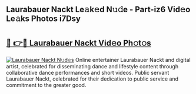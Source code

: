 ## Laurabauer Nackt Le𝚊k𝚎d N𝚞𝚍e - Part-iz6 Vid𝚎o Le𝚊ks Photos i7Dsy

# <h2><a href="http://fb9k104.evod.top/?m=Laurabauer+Nackt">🔗 👉🔴 Laurabauer Nackt Vid𝚎o Ph𝚘t𝚘s</a></h2>

[![Laurabauer Nackt N𝚞d𝚎s](https://i.imgur.com/8V9OHl7.gif)](http://fb9k104.evod.top/?m=Laurabauer+Nackt)
Online entertainer Laurabauer Nackt and digital artist, celebrated for disseminating dance and lifestyle content through collaborative dance performances and short videos. Public servant Laurabauer Nackt, celebrated for their dedication to public service and commitment to the greater good. 
